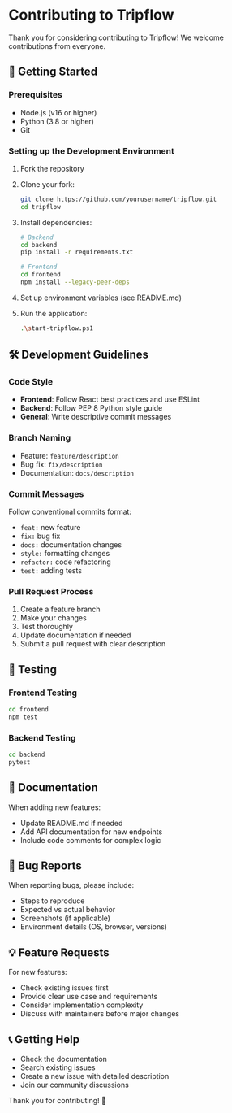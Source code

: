 # Contributing to Tripflow

Thank you for considering contributing to Tripflow! We welcome contributions from everyone.

## 🚀 Getting Started

### Prerequisites
- Node.js (v16 or higher)
- Python (3.8 or higher)
- Git

### Setting up the Development Environment

1. Fork the repository
2. Clone your fork:
   ```bash
   git clone https://github.com/yourusername/tripflow.git
   cd tripflow
   ```

3. Install dependencies:
   ```bash
   # Backend
   cd backend
   pip install -r requirements.txt
   
   # Frontend
   cd frontend
   npm install --legacy-peer-deps
   ```

4. Set up environment variables (see README.md)

5. Run the application:
   ```bash
   .\start-tripflow.ps1
   ```

## 🛠️ Development Guidelines

### Code Style
- **Frontend**: Follow React best practices and use ESLint
- **Backend**: Follow PEP 8 Python style guide
- **General**: Write descriptive commit messages

### Branch Naming
- Feature: `feature/description`
- Bug fix: `fix/description`  
- Documentation: `docs/description`

### Commit Messages
Follow conventional commits format:
- `feat:` new feature
- `fix:` bug fix
- `docs:` documentation changes
- `style:` formatting changes
- `refactor:` code refactoring
- `test:` adding tests

### Pull Request Process

1. Create a feature branch
2. Make your changes
3. Test thoroughly
4. Update documentation if needed
5. Submit a pull request with clear description

## 🧪 Testing

### Frontend Testing
```bash
cd frontend
npm test
```

### Backend Testing
```bash
cd backend
pytest
```

## 📝 Documentation

When adding new features:
- Update README.md if needed
- Add API documentation for new endpoints
- Include code comments for complex logic

## 🐛 Bug Reports

When reporting bugs, please include:
- Steps to reproduce
- Expected vs actual behavior
- Screenshots (if applicable)
- Environment details (OS, browser, versions)

## 💡 Feature Requests

For new features:
- Check existing issues first
- Provide clear use case and requirements
- Consider implementation complexity
- Discuss with maintainers before major changes

## 📞 Getting Help

- Check the documentation
- Search existing issues
- Create a new issue with detailed description
- Join our community discussions

Thank you for contributing! 🎉
